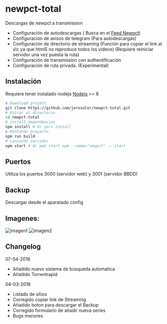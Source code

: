 # newpct-total

Descargas de newpct a transmission
* Configuración de autodescargas ( Busca en el [Feed Newpct](www.newpct.com/feed))
* Configuración de avisos de telegram (Para autodescargas)
* Configuración de directorio de streaming (Función para copiar el link al vlc ya que html5 no reproduce todos los videos) (Requiere reiniciar servidor una vez puesta la ruta)
* Configuración de transmission con authentificación
* Configuración de ruta privada. (Experimental)


## Instalación

Requiere tener instalado nodejs [Nodejs](https://nodejs.org) >= 8

``` bash
# Download project
git clone https://github.com/jerosoler/newpct-total.git
# Entrar al directorio
cd newpct-total
# install dependencies
npm install # Or yarn install
# Montando proyecto
npm run build
# Lanzando servidor
npm start # Or pm2 start npm --name="newpct" -- start
```

## Puertos
Utiliza los puertos 3000 (servidor web) y 3001 (servidor BBDD)

## Backup
Descargar desde el aparatado config


## Imagenes:
![imagen1](https://github.com/jerosoler/newpct-total/blob/master/docs/inicio.png)
![imagen2](https://github.com/jerosoler/newpct-total/blob/master/docs/configuracion.png)

## Changelog
07-04-2018
* Añadido nuevo sistema de búsqueda automatica
* Añadido Torrentrapid

04-03-2018
* Listado de sitios
* Corregido copiar link de Streaming
* Añadido boton para descargar el Backup
* Corregido formulario de añadir nueva series
* Bugs menores
